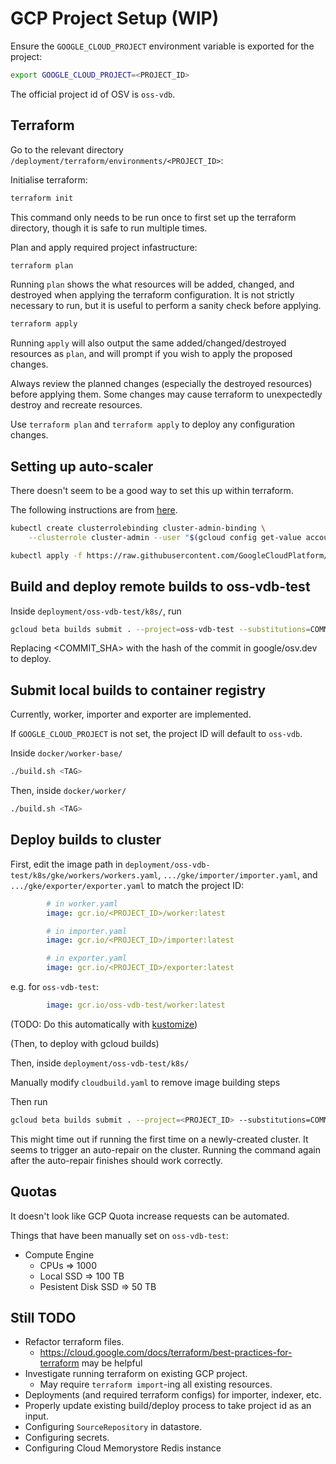 # GCP Project Setup (WIP)

Ensure the `GOOGLE_CLOUD_PROJECT` environment variable is exported for the project:
```bash
export GOOGLE_CLOUD_PROJECT=<PROJECT_ID>
```
The official project id of OSV is `oss-vdb`.

## Terraform

Go to the relevant directory `/deployment/terraform/environments/<PROJECT_ID>`:

Initialise terraform:
```bash
terraform init
```
This command only needs to be run once to first set up the terraform directory,
though it is safe to run multiple times.

Plan and apply required project infastructure:
```bash
terraform plan
```
Running `plan` shows the what resources will be added, changed, and destroyed
when applying the terraform configuration. It is not strictly necessary to run,
but it is useful to perform a sanity check before applying.

```bash
terraform apply
```
Running `apply` will also output the same added/changed/destroyed resources as
`plan`, and will prompt if you wish to apply the proposed changes.

Always review the planned changes (especially the destroyed resources) before
applying them. Some changes may cause terraform to unexpectedly destroy and
recreate resources.

Use `terraform plan` and `terraform apply` to deploy any configuration changes.


## Setting up auto-scaler

There doesn't seem to be a good way to set this up within terraform.

The following instructions are from [here](https://cloud.google.com/kubernetes-engine/docs/tutorials/external-metrics-autoscaling#step1).

```bash
kubectl create clusterrolebinding cluster-admin-binding \
    --clusterrole cluster-admin --user "$(gcloud config get-value account)"
```

```bash
kubectl apply -f https://raw.githubusercontent.com/GoogleCloudPlatform/k8s-stackdriver/master/custom-metrics-stackdriver-adapter/deploy/production/adapter_new_resource_model.yaml
```

## Build and deploy remote builds to oss-vdb-test
Inside `deployment/oss-vdb-test/k8s/`, run

```bash
gcloud beta builds submit . --project=oss-vdb-test --substitutions=COMMIT_SHA=<COMMIT_SHA>
```

Replacing <COMMIT_SHA> with the hash of the commit in google/osv.dev to deploy.


## Submit local builds to container registry

Currently, worker, importer and exporter are implemented.

If `GOOGLE_CLOUD_PROJECT` is not set, the project ID will default to `oss-vdb`.

Inside `docker/worker-base/`
```bash
./build.sh <TAG>
```

Then, inside `docker/worker/`
```bash
./build.sh <TAG>
```

## Deploy builds to cluster

First, edit the image path in `deployment/oss-vdb-test/k8s/gke/workers/workers.yaml`, `.../gke/importer/importer.yaml`, and `.../gke/exporter/exporter.yaml` to match the project ID:

```yaml
        # in worker.yaml
        image: gcr.io/<PROJECT_ID>/worker:latest

        # in importer.yaml
        image: gcr.io/<PROJECT_ID>/importer:latest

        # in exporter.yaml
        image: gcr.io/<PROJECT_ID>/exporter:latest
```

e.g. for `oss-vdb-test`:
```yaml
        image: gcr.io/oss-vdb-test/worker:latest
```

(TODO: Do this automatically with [kustomize](https://kubernetes.io/docs/tasks/manage-kubernetes-objects/kustomization/))


(Then, to deploy with gcloud builds)

Then, inside `deployment/oss-vdb-test/k8s/`

Manually modify `cloudbuild.yaml` to remove image building steps

Then run

```bash
gcloud beta builds submit . --project=<PROJECT_ID> --substitutions=COMMIT_SHA=<TAG>
```

This might time out if running the first time on a newly-created cluster.
It seems to trigger an auto-repair on the cluster. Running the command again
after the auto-repair finishes should work correctly.

## Quotas

It doesn't look like GCP Quota increase requests can be automated.

Things that have been manually set on `oss-vdb-test`:
- Compute Engine
  - CPUs => 1000
  - Local SSD => 100 TB
  - Pesistent Disk SSD => 50 TB

## Still TODO
- Refactor terraform files.
  - https://cloud.google.com/docs/terraform/best-practices-for-terraform may be helpful
- Investigate running terraform on existing GCP project.
  - May require `terraform import`-ing all existing resources.
- Deployments (and required terraform configs) for importer, indexer, etc.
- Properly update existing build/deploy process to take project id as an input.
- Configuring `SourceRepository` in datastore.
- Configuring secrets.
- Configuring Cloud Memorystore Redis instance
